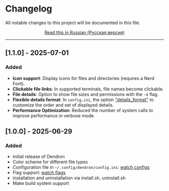 # Changelog

All notable changes to this project will be documented in this file.
<p align="center">
  <a href="docs/ru/CHANGELOG_ru.md">Read this in Russian (Русская версия)</a>
</p>

---

## [1.1.0] - 2025-07-01
### Added
- **Icon support**: Display icons for files and directories (requires a Nerd Font).
- **Clickable file links**: In supported terminals, file names become clickable.
- **File details**: Option to show file sizes and permissions with the `-d` flag. 
- **Flexible details format**: In `config.ini`, the option ["details_format"](docs/CONFIG.md#details_format) to customize the order and set of displayed details.
- **Performance Optimization**: Reduced the number of system calls to improve performance in verbose mode.


## [1.0.0] - 2025-06-29
### Added
- Initial release of Dendron
- Color scheme for different file types
- Configuration file in `~/.config/dendron/config.ini`: [watch configs](docs/CONFIG.md)
- Flag support: [watch flags](README.md#section_flags)
- installation and uninstallation via install.sh, uninstall.sh
- Make build system support
